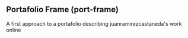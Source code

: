 ## Portafolio Frame (port-frame)
A first approach to a portafolio describing juanramirezcastaneda's work online